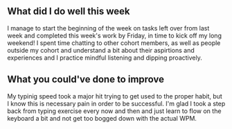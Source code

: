 ## What did I do well this week
I manage to start the beginning of the week on tasks left over from last week and completed this week's work by Friday, in time to kick off my long weekend!
I spent time chatting to other cohort members, as well as people outside my cohort and understand a bit about their aspirtions and experiences and I practice mindful listening and dipping proactively.

## What you could've done to improve 
My typinig speed took a major hit trying to get used to the proper habit, but I know this is necessary pain in order to be successful. I'm glad I took a step back from typing exercise every now and then and just learn to flow on the keyboard a bit and not get too bogged down with the actual WPM.